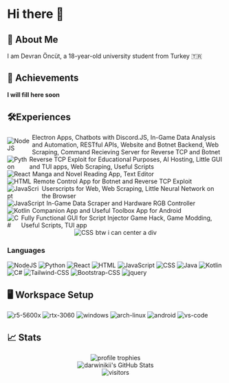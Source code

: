# Hi there 👋

## 🚀 About Me
I am Devran Öncüt, a 18-year-old university student from Turkey 🇹🇷
## 🏅 Achievements
**I will fill here soon**
## 🛠️Experiences

<div style="display:flex; align-items:center;">
    <img src="https://img.shields.io/badge/-NodeJS-339933?style=flat-square&logo=node.js&logoColor=white" alt="NodeJS"/>
    <span style="margin-left: 5px;">Electron Apps, Chatbots with Discord.JS, In-Game Data Analysis and Automation, RESTful APIs, Website and Botnet Backend, Web Scraping, Command Recieving Server for Reverse TCP and Botnet</span>
</div>

<div style="display:flex; align-items:center;">
    <img src="https://img.shields.io/badge/python-3670A0?style=flat-square&logo=python&logoColor=ffdd54" alt="Python"/>
    <span style="margin-left: 5px;">Reverse TCP Exploit for Educational Purposes, AI Hosting, Little GUI and TUI apps, Web Scraping, Useful Scripts</span>
</div>

<div style="display:flex; align-items:center;">
    <img src="https://img.shields.io/badge/React-61DAFB?style=flat-square&logo=react&logoColor=black" alt="React"/>
    <span style="margin-left: 5px;">Manga and Novel Reading App, Text Editor</span>
</div>

<div style="display:flex; align-items:center;">
    <img src="https://img.shields.io/badge/HTML-e34c26?style=flat-square&logo=html5&logoColor=white" alt="HTML"/>
    <span style="margin-left: 5px;">Remote Control App for Botnet and Reverse TCP Exploit</span>
</div>

<div style="display:flex; align-items:center;">
    <img src="https://img.shields.io/badge/javascript-%23323330.svg?style=flat-square&logo=javascript&logoColor=%23F7DF1E" alt="JavaScript"/>
    <span style="margin-left: 5px;">Userscripts for Web, Web Scraping, Little Neural Network on the Browser</span>
</div>

<div style="display:flex; align-items:center;">
    <img src="https://img.shields.io/badge/Java-ED8B00?style=flat-square&logo=openjdk&logoColor=white" alt="JavaScript"/>
    <span style="margin-left: 5px;">In-Game Data Scraper and Hardware RGB Controller</span>
</div>

<div style="display:flex; align-items:center;">
    <img src="https://img.shields.io/badge/Kotlin-7F52FF?&style=flat-square&logo=kotlin&logoColor=white" alt="Kotlin"/>
    <span style="margin-left: 5px;">Companion App and Useful Toolbox App for Android</span>
</div>

<div style="display:flex; align-items:center;">
    <img src="https://img.shields.io/badge/c%23-%23239120.svg?style=flat-square&logo=c-sharp&logoColor=white" alt="C#"/>
    <span style="margin-left: 5px;">Fully Functional GUI for Script Injector Game Hack, Game Modding, Useful Scripts, TUI app</span>
</div>

<div align="center" style="display:flex; align-items:center; justify-content: center">
    <img src="https://img.shields.io/badge/CSS-563d7c?&style=flat-square&logo=css3&logoColor=white" alt="CSS"/>
    <span style="margin-left: 5px;">btw i can center a div</span>
</div>


### Languages
![NodeJS](https://img.shields.io/badge/node.js-6DA55F?style=for-the-badge&logo=node.js&logoColor=white)
![Python](https://img.shields.io/badge/python-3670A0?style=for-the-badge&logo=python&logoColor=ffdd54)
![React](https://img.shields.io/badge/React-61DAFB?style=for-the-badge&logo=react&logoColor=black)
![HTML](https://img.shields.io/badge/HTML-e34c26?style=for-the-badge&logo=html5&logoColor=white)
![JavaScript](https://img.shields.io/badge/javascript-%23323330.svg?style=for-the-badge&logo=javascript&logoColor=%23F7DF1E)
![CSS](https://img.shields.io/badge/CSS-563d7c?&style=for-the-badge&logo=css3&logoColor=white)
![Java](https://img.shields.io/badge/Java-ED8B00?style=for-the-badge&logo=openjdk&logoColor=white)
![Kotlin](https://img.shields.io/badge/Kotlin-7F52FF?&style=for-the-badge&logo=kotlin&logoColor=white)
![C#](https://img.shields.io/badge/c%23-%23239120.svg?style=for-the-badge&logo=c-sharp&logoColor=white)
![Tailwind-CSS](https://img.shields.io/badge/Tailwind_CSS-06B6D4?style=for-the-badge&logo=tailwind-css&logoColor=white)
![Bootstrap-CSS](https://img.shields.io/badge/Bootstrap-7952B3?style=for-the-badge&logo=bootstrap&logoColor=white)
![jquery](https://img.shields.io/badge/jQuery-0769AD?style=for-the-badge&logo=jquery&logoColor=white)
## 🖥️ Workspace Setup
![r5-5600x](https://img.shields.io/badge/Ryzen-5_5600x-0071C5?style=for-the-badge&logo=amd&logoColor=white)
![rtx-3060](https://img.shields.io/badge/NVIDIA-RTX_3060-76B900?style=for-the-badge&logo=nvidia&logoColor=white)
![windows](https://img.shields.io/badge/Windows_11-0078D6?style=for-the-badge&logo=windows&logoColor=white)
![arch-linux](https://img.shields.io/badge/Arch_Linux-1793D1?style=for-the-badge&logo=arch-linux&logoColor=white)
![android](https://img.shields.io/badge/Android-34A853?style=for-the-badge&logo=android&logoColor=white)
![vs-code](https://img.shields.io/badge/VS_Code-007ACC?style=for-the-badge&logo=Visual-Studio-Code&logoColor=white)

## 📈 Stats

<div align="center">
    <img src="https://github-profile-trophy.vercel.app/?username=darwinikii&row=1&column=6&margin-h=8&theme=darkhub&count_private=true&margin-w=15&no-frame=true" alt="profile trophies" />
    <br>
    <img src="https://github-readme-stats.vercel.app/api?username=darwinikii&show_icons=true&hide_border=true" alt="darwinikii's GitHub Stats">
    <br>
    <img src="https://visitor-badge.laobi.icu/badge?page_id=darwinikii.darwinikii" alt="visitors">
</div>

